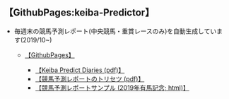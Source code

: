 ## 【GithubPages:keiba-Predictor】

- 毎週末の競馬予測レポート(中央競馬・重賞レースのみ)を自動生成しています(2019/10~)
  - [【GithubPages】](https://ryutoro-galois.github.io/keiba-predictor/)

    - [【Keiba Predict Diaries (pdf)】](https://ryutoro-galois.github.io/keiba-predictor/KeibaPredictDiaries_v1_201911.pdf)<br>
    - [【競馬予測レポートのトリセツ (pdf)】](https://ryutoro-galois.github.io/keiba-predictor/keiba-predictor-tool(KPT)_r2.pdf)<br>
    - [【競馬予測レポートサンプル (2019年有馬記念; html)】](https://ryutoro-galois.github.io/keiba-predictor/PredResult_2019y_raceDate_20191214_20191215.html)<br>